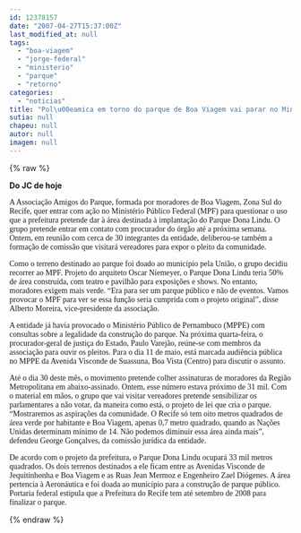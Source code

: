 ```yaml
---
id: 12378157
date: "2007-04-27T15:37:00Z"
last_modified_at: null
tags:
  - "boa-viagem"
  - "jorge-federal"
  - "ministerio"
  - "parque"
  - "retorno"
categories:
  - "noticias"
title: "Pol\u00eamica em torno do parque de Boa Viagem vai parar no Minist\u00e9rio P\u00fablico Federal"
sutia: null
chapeu: null
autor: null
imagem: null
---
```

{% raw %}
<p><P><STRONG>Do JC de hoje</STRONG></P></p>
<p><P><FONT face=Verdana>A Associação Amigos do Parque, formada por moradores de Boa Viagem, Zona Sul do Recife, quer entrar com ação no Ministério Público Federal (MPF) para questionar o uso que a prefeitura pretende dar à área destinada à implantação do Parque Dona Lindu. O grupo pretende entrar em contato com procurador do órgão até a próxima semana. Ontem, em reunião com cerca de 30 integrantes da entidade, deliberou-se também a formação de comissão que visitará vereadores para expor o pleito da comunidade.</FONT></P></p>
<p><P><FONT face=Verdana>Como o terreno destinado ao parque foi doado ao município pela União, o grupo decidiu recorrer ao MPF. Projeto do arquiteto Oscar Niemeyer, o Parque Dona Lindu teria 50% de área construída, com teatro e pavilhão para exposições e shows. No entanto, moradores exigem mais verde. “Era para ser um parque público e não de eventos. Vamos provocar o MPF para ver se essa função seria cumprida com o projeto original”, disse Alberto Moreira, vice-presidente da associação.</FONT></P></p>
<p><P><FONT face=Verdana>A entidade já havia provocado o Ministério Público de Pernambuco (MPPE) com consultas sobre a legalidade da construção do parque. Na próxima quarta-feira, o procurador-geral de justiça do Estado, Paulo Varejão, reúne-se com membros da associação para ouvir os pleitos. Para o dia 11 de maio, está marcada audiência pública no MPPE da Avenida Visconde de Suassuna, Boa Vista (Centro) para discutir o assunto.</FONT></P></p>
<p><P><FONT face=Verdana>Até o dia 30 deste mês, o movimento pretende colher assinaturas de moradores da Região Metropolitana em abaixo-assinado. Ontem, esse número estava próximo de 31 mil. Com o material em mãos, o grupo que vai visitar vereadores pretende sensibilizar os parlamentares a não votar, da maneira como está, o projeto de lei que cria o parque. “Mostraremos as aspirações da comunidade. O Recife só tem oito metros quadrados de área verde por habitante e Boa Viagem, apenas 0,7 metro quadrado, quando as Nações Unidas determinam mínimo de 14. Não podemos diminuir essa área ainda mais”, defendeu George Gonçalves, da comissão jurídica da entidade.</FONT></P></p>
<p><P><FONT face=Verdana>De acordo com o projeto da prefeitura, o Parque Dona Lindu ocupará 33 mil metros quadrados. Os dois terrenos destinados a ele ficam entre as Avenidas Visconde de Jequitinhonha e Boa Viagem e as Ruas Jean Mermoz e Engenheiro Zael Diógenes. A área pertencia à Aeronáutica e foi doada ao município para a construção de parque público. Portaria federal estipula que a Prefeitura do Recife tem até setembro de 2008 para finalizar o parque.</FONT></P> </p>
{% endraw %}
